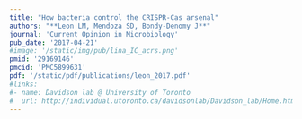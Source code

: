```yaml
---
title: "How bacteria control the CRISPR-Cas arsenal"
authors: "**Leon LM, Mendoza SD, Bondy-Denomy J**"
journal: 'Current Opinion in Microbiology'
pub_date: '2017-04-21'
#image: '/static/img/pub/lina_IC_acrs.png'
pmid: '29169146'
pmcid: 'PMC5899631'
pdf: '/static/pdf/publications/leon_2017.pdf'
#links:
#- name: Davidson lab @ University of Toronto
#  url: http://individual.utoronto.ca/davidsonlab/Davidson_lab/Home.html
---
```

